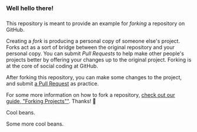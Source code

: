 ### Well hello there!
### 
This repository is meant to provide an example for *forking* a repository on
GitHub.

Creating a *fork* is producing a personal copy of someone else's project. Forks
act as a sort of bridge between the original repository and your personal copy.
You can submit *Pull Requests* to help make other people's projects better by
offering your changes up to the original project. Forking is at the core of
social coding at GitHub.

After forking this repository, you can make some changes to the project, and
submit [a Pull Request](https://github.com/octocat/Spoon-Knife/pulls) as
practice.

For some more information on how to fork a repository, [check out our guide,
"Forking Projects""](http://guides.github.com/overviews/forking/). Thanks!
:sparkling_heart:

Cool beans.

Some more cool beans.
